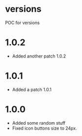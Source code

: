 # versions
POC for versions


# 1.0.2
* Added another patch 1.0.2

# 1.0.1
* Added a patch 1.0.1

# 1.0.0
* Added some random stuff
* Fixed icon buttons size to 24px.
